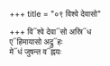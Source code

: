 +++
title = "०९ विश्वे देवासो"

+++
वि᳓श्वे देवा᳓सो अस्रि᳓ध  
ए᳓हिमायासो अद्रु᳓हः  
मे᳓धं जुषन्त व᳓ह्नयः